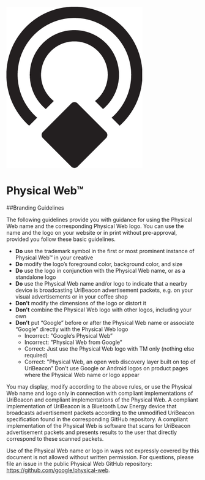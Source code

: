 
![](documentation/images/logo/logo-black.png)
# Physical Web™

##Branding Guidelines

The following guidelines provide you with guidance for using the Physical Web name and the corresponding Physical Web logo. You can use the name and the logo on your website or in print without pre-approval, provided you follow these basic guidelines.

* **Do** use the trademark symbol in the first or most prominent instance of Physical Web™ in your creative
* **Do** modify the logo’s foreground color, background color, and size
* **Do** use the logo in conjunction with the Physical Web name, or as a standalone logo
* **Do** use the Physical Web name and/or logo to indicate that a nearby device is broadcasting UriBeacon advertisement packets, e.g. on your visual advertisements or in your coffee shop
* **Don’t** modify the dimensions of the logo or distort it
* **Don’t** combine the Physical Web logo with other logos, including your own
* **Don’t** put “Google” before or after the Physical Web name or associate “Google” directly with the Physical Web logo
    * Incorrect: "Google’s Physical Web”
    * Incorrect: "Physical Web from Google”
    * Correct: Just use the Physical Web logo with TM only (nothing else required)
    * Correct: "Physical Web, an open web discovery layer built on top of UriBeacon”
Don’t use Google or Android logos on product pages where the Physical Web name or logo appear

You may display, modify according to the above rules, or use the Physical Web name and logo only in connection with compliant implementations of UriBeacon and compliant implementations of the Physical Web. A compliant implementation of UriBeacon is a Bluetooth Low Energy device that broadcasts advertisement packets according to the unmodified UriBeacon specification found in the corresponding GitHub repository. A compliant implementation of the Physical Web is software that scans for UriBeacon advertisement packets and presents results to the user that directly correspond to these scanned packets.

Use of the Physical Web name or logo in ways not expressly covered by this document is not allowed without written permission. For questions, please file an issue in the public Physical Web GitHub repository: <https://github.com/google/physical-web>.

